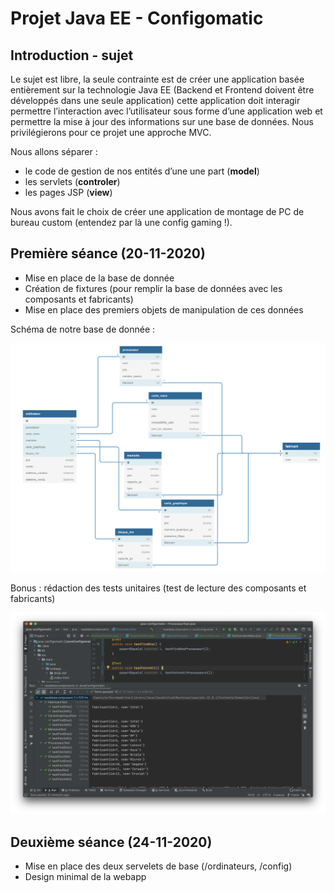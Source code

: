 # Projet Java EE - Configomatic

## Introduction - sujet
Le sujet est libre, la seule contrainte est de créer une application basée entièrement sur la technologie Java EE (Backend et Frontend doivent être développés dans une seule application) cette application doit interagir permettre l’interaction avec l’utilisateur sous forme d’une application web et permettre la mise à jour des informations sur une base de données. Nous privilégierons pour ce projet une approche MVC.

Nous allons séparer :
- le code de gestion de nos entités d’une une part (**model**)
- les servlets (**controler**)
- les pages JSP (**view**)

Nous avons fait le choix de créer une application de montage de PC de bureau custom (entendez par là une config gaming !).

## Première séance (20-11-2020)

- Mise en place de la base de donnée
- Création de fixtures (pour remplir la base de données avec les composants et fabricants)
- Mise en place des premiers objets de manipulation de ces données

Schéma de notre base de donnée :

![dbdiagram](img/dbdiagram.png)



Bonus : rédaction des tests unitaires (test de lecture des composants et fabricants)

![first-test-junit](img/first-test-junit.png)

## Deuxième séance (24-11-2020)

- Mise en place des deux servelets de base (/ordinateurs, /config)
- Design minimal de la webapp